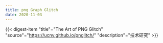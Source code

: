 ```yaml
---
title: png Graph Glitch
date: 2020-11-03
---
```


{{< digest-item "title"="The Art of PNG Glitch" "source"="https://ucnv.github.io/pnglitch/" "description"="技术研究" >}}
